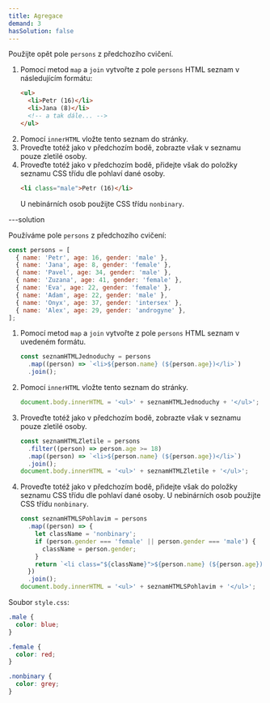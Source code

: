```yaml
---
title: Agregace
demand: 3
hasSolution: false
---
```


Použijte opět pole `persons` z předchozího cvičení.

1. Pomocí metod `map` a `join` vytvořte z pole `persons` HTML seznam v následujícím formátu:
   ```html
   <ul>
     <li>Petr (16)</li>
     <li>Jana (8)</li>
     <!-- a tak dále... -->
   </ul>
   ```
1. Pomocí `innerHTML` vložte tento seznam do stránky.
1. Proveďte totéž jako v předchozím bodě, zobrazte však v seznamu pouze zletilé osoby.
1. Proveďte totéž jako v předchozím bodě, přidejte však do položky seznamu CSS třídu dle pohlaví dané osoby.
   ```html
   <li class="male">Petr (16)</li>
   ```
   U nebinárních osob použijte CSS třídu `nonbinary`.

---solution

Používáme pole `persons` z předchozího cvičení:
```js
const persons = [
  { name: 'Petr', age: 16, gender: 'male' },
  { name: 'Jana', age: 8, gender: 'female' },
  { name: 'Pavel', age: 34, gender: 'male' },
  { name: 'Zuzana', age: 41, gender: 'female' },
  { name: 'Eva', age: 22, gender: 'female' },
  { name: 'Adam', age: 22, gender: 'male' },
  { name: 'Onyx', age: 37, gender: 'intersex' },
  { name: 'Alex', age: 29, gender: 'androgyne' },
];
```

1. Pomocí metod `map` a `join` vytvořte z pole `persons` HTML seznam v uvedeném formátu.
    ```js
    const seznamHTMLJednoduchy = persons
      .map((person) => `<li>${person.name} (${person.age})</li>`)
      .join();
    ```

1. Pomocí `innerHTML` vložte tento seznam do stránky.
   ```js
   document.body.innerHTML = '<ul>' + seznamHTMLJednoduchy + '</ul>';
   ```

1. Proveďte totéž jako v předchozím bodě, zobrazte však v seznamu pouze zletilé osoby.
    ```js
    const seznamHTMLZletile = persons
      .filter((person) => person.age >= 18)
      .map((person) => `<li>${person.name} (${person.age})</li>`)
      .join();
    document.body.innerHTML = '<ul>' + seznamHTMLZletile + '</ul>';
    ```

1. Proveďte totéž jako v předchozím bodě, přidejte však do položky seznamu CSS třídu dle pohlaví dané osoby. U nebinárních osob použijte CSS třídu `nonbinary`.
    ```js
    const seznamHTMLSPohlavim = persons
      .map((person) => {
        let className = 'nonbinary';
        if (person.gender === 'female' || person.gender === 'male') {
          className = person.gender;
        }
        return `<li class="${className}">${person.name} (${person.age})</li>`;
      })
      .join();
    document.body.innerHTML = '<ul>' + seznamHTMLSPohlavim + '</ul>';
    ```

Soubor `style.css`:

```css
.male {
  color: blue;
}

.female {
  color: red;
}

.nonbinary {
  color: grey;
}
```
